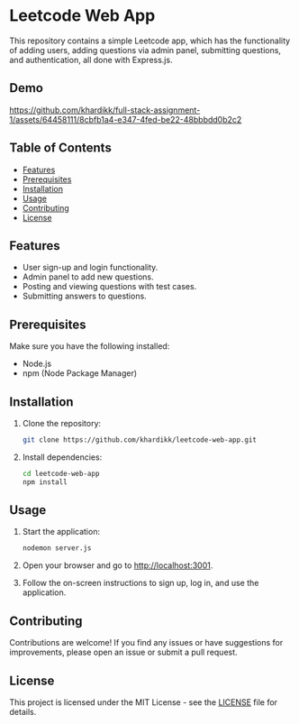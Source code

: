 
# Leetcode Web App

This repository contains a simple Leetcode app, which has the functionality of adding users, adding questions via admin panel, submitting questions, and authentication, all done with Express.js.

## Demo


https://github.com/khardikk/full-stack-assignment-1/assets/64458111/8cbfb1a4-e347-4fed-be22-48bbbdd0b2c2



## Table of Contents

- [Features](#features)
- [Prerequisites](#prerequisites)
- [Installation](#installation)
- [Usage](#usage)
- [Contributing](#contributing)
- [License](#license)

## Features

- User sign-up and login functionality.
- Admin panel to add new questions.
- Posting and viewing questions with test cases.
- Submitting answers to questions.

## Prerequisites

Make sure you have the following installed:

- Node.js
- npm (Node Package Manager)

## Installation

1. Clone the repository:

   ```bash
   git clone https://github.com/khardikk/leetcode-web-app.git
   ```

2. Install dependencies:

   ```bash
   cd leetcode-web-app
   npm install
   ```

## Usage

1. Start the application:

   ```bash
   nodemon server.js
   ```

2. Open your browser and go to [http://localhost:3001](http://localhost:3001).

3. Follow the on-screen instructions to sign up, log in, and use the application.

## Contributing

Contributions are welcome! If you find any issues or have suggestions for improvements, please open an issue or submit a pull request.

## License

This project is licensed under the MIT License - see the [LICENSE](LICENSE) file for details.
